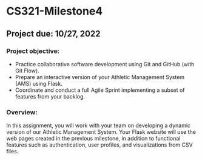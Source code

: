 # CS321-Milestone4

## Project due: 10/27, 2022

### Project objective:
- Practice collaborative software development using Git and GitHub (with Git Flow).
- Prepare an interactive version of your Athletic Management System (AMS) using Flask.
- Coordinate and conduct a full Agile Sprint implementing a subset of features from your backlog.

### Overview:
In this assignment, you will work with your team on developing a dynamic version of our Athletic Management System.  Your Flask website will use the web pages created in the previous milestone, in addition to functional features such as authentication, user profiles, and visualizations from CSV files.  
